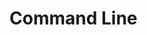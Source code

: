 # Command Line

<script>
location.replace("https://github.com/catchorg/Catch2/blob/devel/docs/command-line.md")
</script>